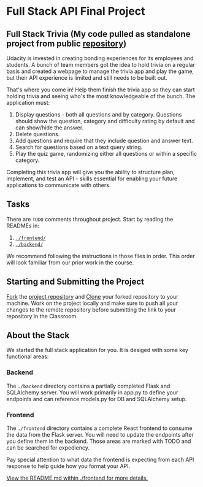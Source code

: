 # Full Stack API Final Project

## Full Stack Trivia (My code pulled as standalone project from public [repository](https://github.com/eugenlee/FSND/tree/master/projects/02_trivia_api/starter))

Udacity is invested in creating bonding experiences for its employees and students. A bunch of team members got the idea to hold trivia on a regular basis and created a  webpage to manage the trivia app and play the game, but their API experience is limited and still needs to be built out. 

That's where you come in! Help them finish the trivia app so they can start holding trivia and seeing who's the most knowledgeable of the bunch. The application must:

1) Display questions - both all questions and by category. Questions should show the question, category and difficulty rating by default and can show/hide the answer. 
2) Delete questions.
3) Add questions and require that they include question and answer text.
4) Search for questions based on a text query string.
5) Play the quiz game, randomizing either all questions or within a specific category. 

Completing this trivia app will give you the ability to structure plan, implement, and test an API - skills essential for enabling your future applications to communicate with others. 

## Tasks

There are `TODO` comments throughout project. Start by reading the READMEs in:

1. [`./frontend/`](./frontend/README.md)
2. [`./backend/`](./backend/README.md)

We recommend following the instructions in those files in order. This order will look familiar from our prior work in the course.

## Starting and Submitting the Project

[Fork](https://help.github.com/en/articles/fork-a-repo) the [project repository]() and [Clone](https://help.github.com/en/articles/cloning-a-repository) your forked repository to your machine. Work on the project locally and make sure to push all your changes to the remote repository before submitting the link to your repository in the Classroom. 

## About the Stack

We started the full stack application for you. It is desiged with some key functional areas:

### Backend

The `./backend` directory contains a partially completed Flask and SQLAlchemy server. You will work primarily in app.py to define your endpoints and can reference models.py for DB and SQLAlchemy setup. 

### Frontend

The `./frontend` directory contains a complete React frontend to consume the data from the Flask server. You will need to update the endpoints after you define them in the backend. Those areas are marked with TODO and can be searched for expediency. 

Pay special attention to what data the frontend is expecting from each API response to help guide how you format your API. 

[View the README.md within ./frontend for more details.](./frontend/README.md)
